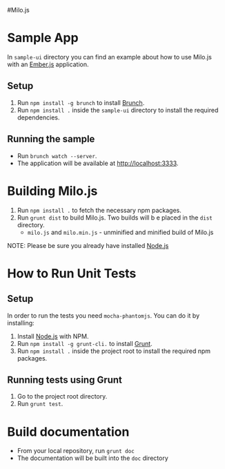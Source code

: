 #Milo.js

# Sample App

In `sample-ui` directory you can find an example about how to use Milo.js with an [Ember.js](http://emberjs.com/) application.

## Setup

1. Run `npm install -g brunch` to install [Brunch](http://brunch.io/).
2. Run `npm install .` inside the `sample-ui` directory to install the required dependencies.

## Running the sample

* Run `brunch watch --server`.
* The application will be available at [http://localhost:3333](http://localhost:3333).

# Building Milo.js

1. Run `npm install .` to fetch the necessary npm packages.
2. Run `grunt dist` to build Milo.js. Two builds will b e placed in the `dist` directory.
	* `milo.js` and `milo.min.js` - unminified and minified build of Milo.js

NOTE: Please be sure you already have installed [Node.js](http://nodejs.org/)

# How to Run Unit Tests

## Setup

In order to run the tests you need `mocha-phantomjs`. You can do it by installing:

1. Install [Node.js](http://nodejs.org/) with NPM.
2. Run `npm install -g grunt-cli.` to install [Grunt](http://gruntjs.com/getting-started).
3. Run `npm install .` inside the project root to install the required npm packages.

##  Running tests using Grunt

1. Go to the project root directory.
2. Run `grunt test`.

# Build documentation

* From your local repository, run `grunt doc`
* The documentation will be built into the `doc` directory